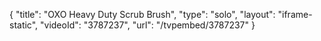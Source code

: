 {
    "title": "OXO Heavy Duty Scrub Brush",
    "type": "solo",
    "layout": "iframe-static",
    "videoId": "3787237",
    "url": "\/tvpembed\/3787237"
}